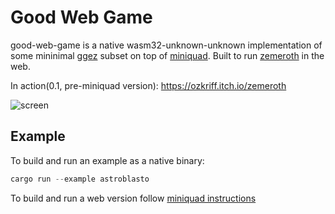 # Good Web Game

good-web-game is a native wasm32-unknown-unknown implementation of some mininimal [ggez](https://github.com/ggez/ggez) subset on top of [miniquad](https://github.com/not-fl3/miniquad/). Built to run [zemeroth](https://github.com/ozkriff/zemeroth) in the web.

In action(0.1, pre-miniquad version): <https://ozkriff.itch.io/zemeroth>

![screen](https://i.imgur.com/TjvCNwa.jpg)

## Example

To build and run an example as a native binary:

```rust
cargo run --example astroblasto
```

To build and run a web version follow [miniquad instructions](https://github.com/not-fl3/miniquad/#wasm)
